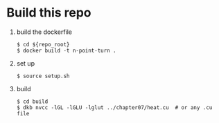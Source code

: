 # Build this repo

1. build the dockerfile
    ```
    $ cd ${repo_root}  
    $ docker build -t n-point-turn .
    ```

2. set up  
    ```
    $ source setup.sh
    ```

3. build  
    ```
    $ cd build  
    $ dkb nvcc -lGL -lGLU -lglut ../chapter07/heat.cu  # or any .cu file
    ```
